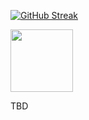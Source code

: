 

[![GitHub Streak](https://streak-stats.demolab.com/?user=mPokornyETM)](https://git.io/streak-stats)


<img src="https://user-images.githubusercontent.com/74038190/216654136-2b97900b-59ee-45c5-87bb-0c359e31dd2f.gif" width="100">

TBD